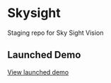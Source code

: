 # Skysight
Staging repo for Sky Sight Vision

Launched Demo
--------

[View launched demo](https://rawgit.com/dexterford77/skysight/master/index-170524.xhtml)
